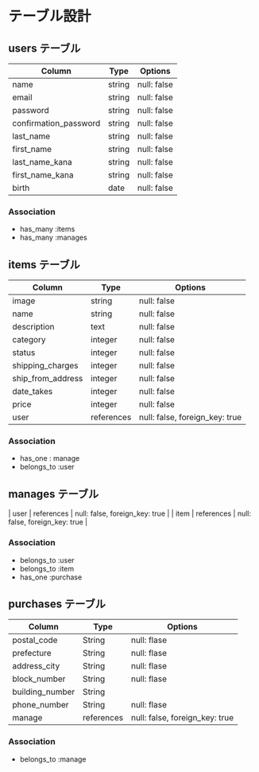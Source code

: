 # テーブル設計

## users テーブル

| Column                    | Type   | Options     |
| ------------------------- | ------ | ----------- |
| name                      | string | null: false |
| email                     | string | null: false |
| password                  | string | null: false |
| confirmation_password     | string | null: false |
| last_name                 | string | null: false |
| first_name                | string | null: false |
| last_name_kana            | string | null: false |
| first_name_kana           | string | null: false |
| birth                     | date   | null: false |

### Association

- has_many :items
- has_many :manages


## items テーブル

| Column              | Type       | Options     |
| ------------------- | ---------- | ----------- |
| image               | string     | null: false |
| name                | string     | null: false |
| description         | text       | null: false |
| category            | integer    | null: false |
| status              | integer    | null: false |
| shipping_charges    | integer    | null: false |
| ship_from_address   | integer    | null: false |
| date_takes          | integer    | null: false |
| price               | integer    | null: false |
| user                | references | null: false, foreign_key: true |

### Association

- has_one : manage
- belongs_to :user

## manages テーブル

| user                   | references | null: false, foreign_key: true |
| item                   | references | null: false, foreign_key: true |

### Association

- belongs_to :user
- belongs_to :item
- has_one :purchase

## purchases テーブル

| Column                 | Type       | Options     |
| ---------------------- | -----------| ----------- |
| postal_code            | String     | null: flase |
| prefecture             | String     | null: flase |
| address_city           | String     | null: flase |
| block_number           | String     | null: flase |
| building_number        | String     |             |
| phone_number           | String     | null: flase |
| manage                 | references | null: false, foreign_key: true |


### Association

- belongs_to :manage